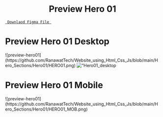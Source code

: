 <h1 align="center">Preview Hero 01</h1>

<a align ="center" href="https://github.com/RanawatTech/Website_UI/blob/main/Hero01/Hero04.fig"> `  Downlaod Figma File  `</a>

<h1 align="left">Preview Hero 01 Desktop</h1>
![preview-hero01](https://github.com/RanawatTech/Website_using_Html_Css_Js/blob/main/Hero_Sections/Hero01/HERO01.png)
<img
src=“https://github.com/RanawatTech/Website_using_Html_Css_Js/blob/main/Hero_Sections/Hero01/HERO01.png”
raw=true
alt=“Hero01_desktop Pronouns”
style=“margin-right: 10px; width: 500px;”
/>

<h1 align="left">Preview Hero 01 Mobile</h1>
![preview-hero01](https://github.com/RanawatTech/Website_using_Html_Css_Js/blob/main/Hero_Sections/Hero01/HERO01_MOB.png)
